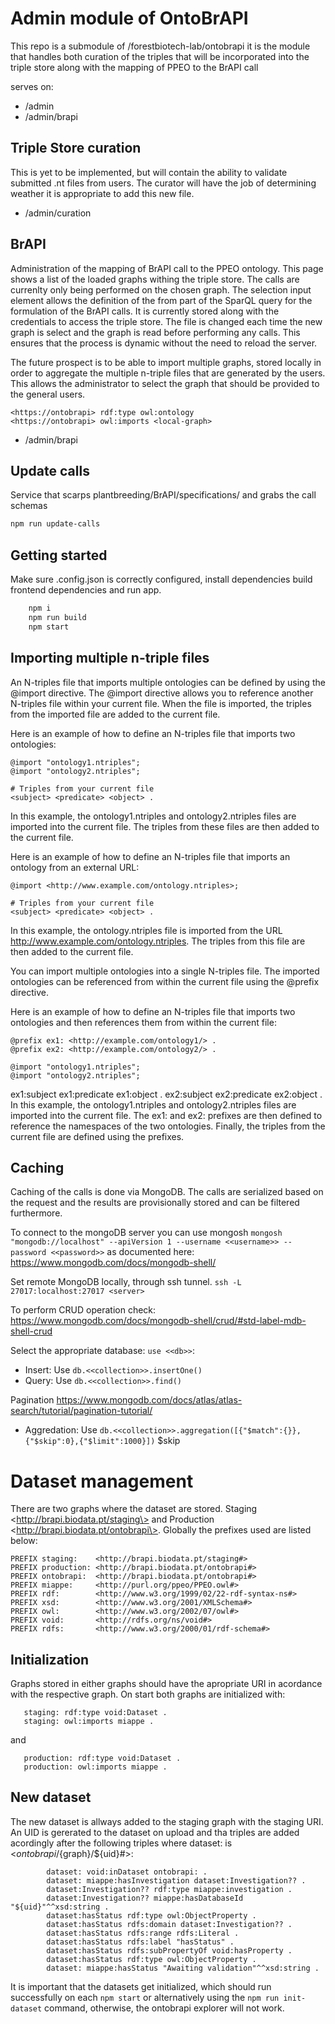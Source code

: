 # Admin module of OntoBrAPI
This repo is a submodule of /forestbiotech-lab/ontobrapi it is the module that handles both curation of the triples that will be incorporated into the triple store along with the mapping of PPEO to the BrAPI call

serves on:
- /admin
- /admin/brapi

## Triple Store curation
This is yet to be implemented, but will contain the ability to validate submitted .nt files from users. The curator will have the job of determining weather it is appropriate to add this new file. 
- /admin/curation

## BrAPI 
Administration of the mapping of BrAPI call to the PPEO ontology. This page shows a list of the loaded graphs withing the triple store. The calls are currenlty only being performed on the chosen graph. The selection input element allows the definition of the from part of the SparQL query for the formulation of the BrAPI calls. It is currently stored along with the credentials to access the triple store. The file is changed each time the new graph is select and the graph is read before performing any calls. This ensures that the process is dynamic without the need to reload the server. 

The future prospect is to be able to import multiple graphs, stored locally in order to aggregate the multiple n-triple files that are generated by the users. This allows the administrator to select the graph that should be provided to the general users.

```owl 
<https://ontobrapi> rdf:type owl:ontology
<https://ontobrapi> owl:imports <local-graph>
```

- /admin/brapi

## Update calls
Service that scarps plantbreeding/BrAPI/specifications/ and grabs the call schemas

```bash
npm run update-calls
```


## Getting started
Make sure .config.json is correctly configured, install dependencies build frontend dependencies and run app.
```bash
    npm i
    npm run build
    npm start
```

## Importing multiple n-triple files

An N-triples file that imports multiple ontologies can be defined by using the @import directive. The @import directive allows you to reference another N-triples file within your current file. When the file is imported, the triples from the imported file are added to the current file.

Here is an example of how to define an N-triples file that imports two ontologies:

```owl
@import "ontology1.ntriples";
@import "ontology2.ntriples";

# Triples from your current file
<subject> <predicate> <object> .
```

In this example, the ontology1.ntriples and ontology2.ntriples files are imported into the current file. The triples from these files are then added to the current file.

Here is an example of how to define an N-triples file that imports an ontology from an external URL:

```owl
@import <http://www.example.com/ontology.ntriples>;

# Triples from your current file
<subject> <predicate> <object> .
```

In this example, the ontology.ntriples file is imported from the URL http://www.example.com/ontology.ntriples. The triples from this file are then added to the current file.

You can import multiple ontologies into a single N-triples file. The imported ontologies can be referenced from within the current file using the @prefix directive.

Here is an example of how to define an N-triples file that imports two ontologies and then references them from within the current file:

```owl
@prefix ex1: <http://example.com/ontology1/> .
@prefix ex2: <http://example.com/ontology2/> .

@import "ontology1.ntriples";
@import "ontology2.ntriples";
```

ex1:subject ex1:predicate ex1:object .
ex2:subject ex2:predicate ex2:object .
In this example, the ontology1.ntriples and ontology2.ntriples files are imported into the current file. The ex1: and ex2: prefixes are then defined to reference the namespaces of the two ontologies. Finally, the triples from the current file are defined using the prefixes.


## Caching
Caching of the calls is done via MongoDB. The calls are serialized based on the request and the results are provisionally stored and can be filtered furthermore. 

To connect to the mongoDB server you can use mongosh `mongosh "mongodb://localhost" --apiVersion 1 --username <<username>> --password <<password>>`  as documented here: https://www.mongodb.com/docs/mongodb-shell/ 

Set remote MongoDB locally, through ssh tunnel.
`ssh -L 27017:localhost:27017 <server>`

To perform CRUD operation check: https://www.mongodb.com/docs/mongodb-shell/crud/#std-label-mdb-shell-crud

Select the appropriate database: `use <<db>>`:

- Insert: Use `db.<<collection>>.insertOne()`
- Query: Use `db.<<collection>>.find()`

Pagination
https://www.mongodb.com/docs/atlas/atlas-search/tutorial/pagination-tutorial/

- Aggredation: Use `db.<<collection>>.aggregation([{"$match":{}},{"$skip":0},{"$limit":1000}])` $skip



# Dataset management

There are two graphs where the dataset are stored. Staging \<http://brapi.biodata.pt/staging\> and Production \<http://brapi.biodata.pt/ontobrapi\>. Globally the prefixes used are listed below:
``` sparql
PREFIX staging:    <http://brapi.biodata.pt/staging#>
PREFIX production: <http://brapi.biodata.pt/ontobrapi#>
PREFIX ontobrapi:  <http://brapi.biodata.pt/ontobrapi#>
PREFIX miappe:     <http://purl.org/ppeo/PPEO.owl#>
PREFIX rdf:        <http://www.w3.org/1999/02/22-rdf-syntax-ns#>
PREFIX xsd:        <http://www.w3.org/2001/XMLSchema#>
PREFIX owl:        <http://www.w3.org/2002/07/owl#>
PREFIX void:       <http://rdfs.org/ns/void#>
PREFIX rdfs:       <http://www.w3.org/2000/01/rdf-schema#>
````
## Initialization 
Graphs stored in either graphs should have the apropriate URI in acordance with the respective graph. On start both graphs are initialized with: 

``` sparql
   staging: rdf:type void:Dataset .
   staging: owl:imports miappe .
```

and 

``` sparql
   production: rdf:type void:Dataset .
   production: owl:imports miappe .
```

## New dataset 
The new dataset is allways added to the staging graph with the staging URI. An UID is gererated to the dataset on upload and tha triples are added acordingly after the following triples where dataset: is \<${ontobrapi}/${graph}/${uid}#\>:
``` sparql
        dataset: void:inDataset ontobrapi: .
        dataset: miappe:hasInvestigation dataset:Investigation?? .
        dataset:Investigation?? rdf:type miappe:investigation .
        dataset:Investigation?? miappe:hasDatabaseId "${uid}"^^xsd:string .
        dataset:hasStatus rdf:type owl:ObjectProperty .
        dataset:hasStatus rdfs:domain dataset:Investigation?? .
        dataset:hasStatus rdfs:range rdfs:Literal .
        dataset:hasStatus rdfs:label "hasStatus" .
        dataset:hasStatus rdfs:subPropertyOf void:hasProperty .
        dataset:hasStatus rdf:type owl:ObjectProperty .
        dataset: miappe:hasStatus "Awaiting validation"^^xsd:string .
```

It is important that the datasets get initialized, which should run successfully on each `npm start` or alternatively using the `npm run init-dataset` command, otherwise, the ontobrapi explorer will not work. 

